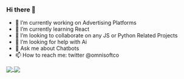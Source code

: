 ### Hi there 👋


- 🔭 I’m currently working on Advertising Platforms
- 🌱 I’m currently learning React
- 👯 I’m looking to collaborate on any JS or Python Related Projects
- 🤔 I’m looking for help with Ai
- 💬 Ask me about Chatbots
- 📫 How to reach me: twitter @omnisoftco

<a href="https://github.com/omryzw">
  <img align="center" src="https://github-readme-stats.vercel.app/api?username=omryzw" />
</a>
<a href="https://github.com/omryzw">
  <img align="center" src="https://github-readme-stats.vercel.app/api/wakatime?username=omrizw" />
</a>
